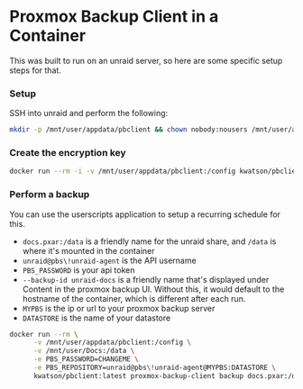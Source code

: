 # Proxmox Backup Client in a Container

This was built to run on an unraid server, so here are some specific setup steps for that.

### Setup
SSH into unraid and perform the following:

```bash
mkdir -p /mnt/user/appdata/pbclient && chown nobody:nousers /mnt/user/appdata/pbclient
```

### Create the encryption key
```bash
docker run --rm -i -v /mnt/user/appdata/pbclient:/config kwatson/pbclient:latest proxmox-backup-client key create /config/client.key --kdf none
```

### Perform a backup

You can use the userscripts application to setup a recurring schedule for this.

* `docs.pxar:/data` is a friendly name for the unraid share, and `/data` is where it's mounted in the container
* `unraid@pbs\!unraid-agent` is the API username
* `PBS_PASSWORD` is your api token
* `--backup-id unraid-docs` is a friendly name that's displayed under Content in the proxmox backup UI. Without this, it would default to the hostname of the container, which is different after each run.
* `MYPBS` is the ip or url to your proxmox backup server
* `DATASTORE` is the name of your datastore

```bash
docker run --rm \
      -v /mnt/user/appdata/pbclient:/config \
      -v /mnt/user/Docs:/data \
      -e PBS_PASSWORD=CHANGEME \
      -e PBS_REPOSITORY=unraid@pbs\!unraid-agent@MYPBS:DATASTORE \
      kwatson/pbclient:latest proxmox-backup-client backup docs.pxar:/data --keyfile /config/client.key --backup-id unraid-docs
```
